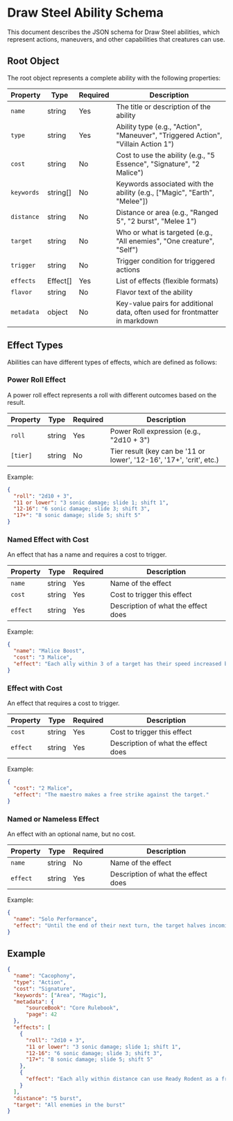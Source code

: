 # Draw Steel Ability Schema

This document describes the JSON schema for Draw Steel abilities, which represent actions, maneuvers, and other capabilities that creatures can use.

## Root Object

The root object represents a complete ability with the following properties:

| Property | Type | Required | Description |
|----------|------|----------|-------------|
| `name` | string | Yes | The title or description of the ability |
| `type` | string | Yes | Ability type (e.g., "Action", "Maneuver", "Triggered Action", "Villain Action 1") |
| `cost` | string | No | Cost to use the ability (e.g., "5 Essence", "Signature", "2 Malice") |
| `keywords` | string[] | No | Keywords associated with the ability (e.g., ["Magic", "Earth", "Melee"]) |
| `distance` | string | No | Distance or area (e.g., "Ranged 5", "2 burst", "Melee 1") |
| `target` | string | No | Who or what is targeted (e.g., "All enemies", "One creature", "Self") |
| `trigger` | string | No | Trigger condition for triggered actions |
| `effects` | Effect[] | Yes | List of effects (flexible formats) |
| `flavor` | string | No | Flavor text of the ability |
| `metadata` | object | No | Key-value pairs for additional data, often used for frontmatter in markdown |

## Effect Types

Abilities can have different types of effects, which are defined as follows:

### Power Roll Effect

A power roll effect represents a roll with different outcomes based on the result.

| Property | Type | Required | Description |
|----------|------|----------|-------------|
| `roll` | string | Yes | Power Roll expression (e.g., "2d10 + 3") |
| `[tier]` | string | No | Tier result (key can be '11 or lower', '12-16', '17+', 'crit', etc.) |

Example:
```json
{
  "roll": "2d10 + 3",
  "11 or lower": "3 sonic damage; slide 1; shift 1",
  "12-16": "6 sonic damage; slide 3; shift 3",
  "17+": "8 sonic damage; slide 5; shift 5"
}
```

### Named Effect with Cost

An effect that has a name and requires a cost to trigger.

| Property | Type | Required | Description |
|----------|------|----------|-------------|
| `name` | string | Yes | Name of the effect |
| `cost` | string | Yes | Cost to trigger this effect |
| `effect` | string | Yes | Description of what the effect does |

Example:
```json
{
  "name": "Malice Boost",
  "cost": "3 Malice",
  "effect": "Each ally within 3 of a target has their speed increased by 2 until the end of their next turn."
}
```

### Effect with Cost

An effect that requires a cost to trigger.

| Property | Type | Required | Description |
|----------|------|----------|-------------|
| `cost` | string | Yes | Cost to trigger this effect |
| `effect` | string | Yes | Description of what the effect does |

Example:
```json
{
  "cost": "2 Malice",
  "effect": "The maestro makes a free strike against the target."
}
```

### Named or Nameless Effect

An effect with an optional name, but no cost.

| Property | Type | Required | Description |
|----------|------|----------|-------------|
| `name` | string | No | Name of the effect |
| `effect` | string | Yes | Description of what the effect does |

Example:
```json
{
  "name": "Solo Performance",
  "effect": "Until the end of their next turn, the target halves incoming damage, deals an additional 4 damage on strikes, and their speed is doubled."
}
```

## Example

```json
{
  "name": "Cacophony",
  "type": "Action",
  "cost": "Signature",
  "keywords": ["Area", "Magic"],
  "metadata": {
      "sourceBook": "Core Rulebook",
      "page": 42
  },
  "effects": [
    {
      "roll": "2d10 + 3",
      "11 or lower": "3 sonic damage; slide 1; shift 1",
      "12-16": "6 sonic damage; slide 3; shift 3",
      "17+": "8 sonic damage; slide 5; shift 5"
    },
    { 
      "effect": "Each ally within distance can use Ready Rodent as a free triggered action once before the end of the round"
    }
  ],
  "distance": "5 burst",
  "target": "All enemies in the burst"
}
``` 